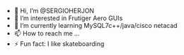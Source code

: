 - 👋 Hi, I’m @SERGIOHERJON
- 👀 I’m interested in Frutiger Aero GUIs
- 🌱 I’m currently learning MySQL7c++/java/cisco netacad
- 📫 How to reach me ...
- ⚡ Fun fact: I like skateboarding

<!---
SERGIOHERJON/SERGIOHERJON is a ✨ special ✨ repository because its `README.md` (this file) appears on your GitHub profile.
You can click the Preview link to take a look at your changes.
--->
